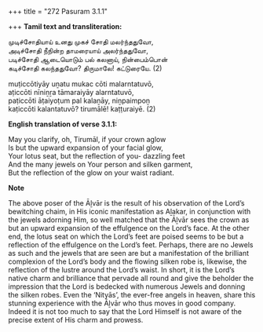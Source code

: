 +++
title = "272 Pasuram 3.1.1"

+++
**Tamil text and transliteration:**

முடிச்சோதியாய் உனது முகச் சோதி மலர்ந்ததுவோ,  
அடிச்சோதி நீநின்ற தாமரையாய் அலர்ந்ததுவோ,  
படிச்சோதி ஆடையொடும் பல் கலனாய், நின்பைம்பொன்  
கடிச்சோதி கலந்ததுவோ? திருமாலே! கட்டுரையே. (2)

muṭiccōtiyāy uṉatu mukac cōti malarntatuvō,  
aṭiccōti nīniṉṟa tāmaraiyāy alarntatuvō,  
paṭiccōti āṭaiyoṭum pal kalaṉāy, niṉpaimpoṉ  
kaṭiccōti kalantatuvō? tirumālē! kaṭṭuraiyē. (2)

**English translation of verse 3.1.1:**

May you clarify, oh, Tirumāl, if your crown aglow  
Is but the upward expansion of your facial glow,  
Your lotus seat, but the reflection of you- dazzling feet  
And the many jewels on Your person and silken garment,  
But the reflection of the glow on your waist radiant.

**Note**

The above poser of the Āḻvār is the result of his observation of the Lord’s bewitching chaim, in His iconic manifestation as Aḻakar, in conjunction with the jewels adorning Him, so well matched that the Āḻvār sees the crown as but an upward expansion of the effulgence on the Lord’s face. At the other end, the lotus seat on which the Lord’s feet are poised seems to be but a reflection of the effulgence on the Lord’s feet. Perhaps, there are no Jewels as such and the jewels that are seen are but a manifestation of the brilliant complexion of the Lord’s body and the flowing silken robe is, likewise, the reflection of the lustre around the Lord’s waist. In short, it is the Lord’s native charm and brilliance that pervade all round and give the beholder the impression that the Lord is bedecked with numerous Jewels and donning the silken robes. Even the ‘Nityās’, the ever-free angels in heaven, share this stunning experience with the Āḻvār who thus moves in good company. Indeed it is not too much to say that the Lord Himself is not aware of the precise extent of His charm and prowess.


